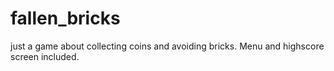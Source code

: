 # fallen_bricks
just a game about collecting coins and avoiding bricks. Menu and highscore screen included.

